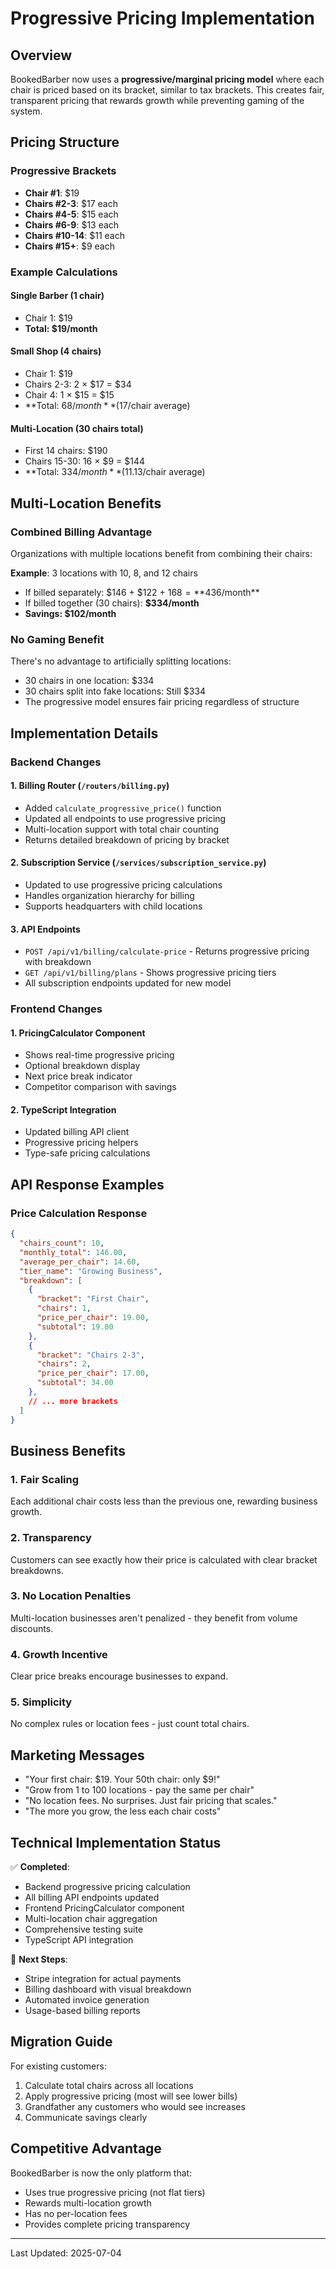 # Progressive Pricing Implementation

## Overview

BookedBarber now uses a **progressive/marginal pricing model** where each chair is priced based on its bracket, similar to tax brackets. This creates fair, transparent pricing that rewards growth while preventing gaming of the system.

## Pricing Structure

### Progressive Brackets
- **Chair #1**: $19
- **Chairs #2-3**: $17 each
- **Chairs #4-5**: $15 each
- **Chairs #6-9**: $13 each
- **Chairs #10-14**: $11 each
- **Chairs #15+**: $9 each

### Example Calculations

#### Single Barber (1 chair)
- Chair 1: $19
- **Total: $19/month**

#### Small Shop (4 chairs)
- Chair 1: $19
- Chairs 2-3: 2 × $17 = $34
- Chair 4: 1 × $15 = $15
- **Total: $68/month** ($17/chair average)

#### Multi-Location (30 chairs total)
- First 14 chairs: $190
- Chairs 15-30: 16 × $9 = $144
- **Total: $334/month** ($11.13/chair average)

## Multi-Location Benefits

### Combined Billing Advantage
Organizations with multiple locations benefit from combining their chairs:

**Example**: 3 locations with 10, 8, and 12 chairs
- If billed separately: $146 + $122 + $168 = **$436/month**
- If billed together (30 chairs): **$334/month**
- **Savings: $102/month**

### No Gaming Benefit
There's no advantage to artificially splitting locations:
- 30 chairs in one location: $334
- 30 chairs split into fake locations: Still $334
- The progressive model ensures fair pricing regardless of structure

## Implementation Details

### Backend Changes

#### 1. Billing Router (`/routers/billing.py`)
- Added `calculate_progressive_price()` function
- Updated all endpoints to use progressive pricing
- Multi-location support with total chair counting
- Returns detailed breakdown of pricing by bracket

#### 2. Subscription Service (`/services/subscription_service.py`)
- Updated to use progressive pricing calculations
- Handles organization hierarchy for billing
- Supports headquarters with child locations

#### 3. API Endpoints
- `POST /api/v1/billing/calculate-price` - Returns progressive pricing with breakdown
- `GET /api/v1/billing/plans` - Shows progressive pricing tiers
- All subscription endpoints updated for new model

### Frontend Changes

#### 1. PricingCalculator Component
- Shows real-time progressive pricing
- Optional breakdown display
- Next price break indicator
- Competitor comparison with savings

#### 2. TypeScript Integration
- Updated billing API client
- Progressive pricing helpers
- Type-safe pricing calculations

## API Response Examples

### Price Calculation Response
```json
{
  "chairs_count": 10,
  "monthly_total": 146.00,
  "average_per_chair": 14.60,
  "tier_name": "Growing Business",
  "breakdown": [
    {
      "bracket": "First Chair",
      "chairs": 1,
      "price_per_chair": 19.00,
      "subtotal": 19.00
    },
    {
      "bracket": "Chairs 2-3",
      "chairs": 2,
      "price_per_chair": 17.00,
      "subtotal": 34.00
    },
    // ... more brackets
  ]
}
```

## Business Benefits

### 1. **Fair Scaling**
Each additional chair costs less than the previous one, rewarding business growth.

### 2. **Transparency**
Customers can see exactly how their price is calculated with clear bracket breakdowns.

### 3. **No Location Penalties**
Multi-location businesses aren't penalized - they benefit from volume discounts.

### 4. **Growth Incentive**
Clear price breaks encourage businesses to expand.

### 5. **Simplicity**
No complex rules or location fees - just count total chairs.

## Marketing Messages

- "Your first chair: $19. Your 50th chair: only $9!"
- "Grow from 1 to 100 locations - pay the same per chair"
- "No location fees. No surprises. Just fair pricing that scales."
- "The more you grow, the less each chair costs"

## Technical Implementation Status

✅ **Completed**:
- Backend progressive pricing calculation
- All billing API endpoints updated
- Frontend PricingCalculator component
- Multi-location chair aggregation
- Comprehensive testing suite
- TypeScript API integration

🚧 **Next Steps**:
- Stripe integration for actual payments
- Billing dashboard with visual breakdown
- Automated invoice generation
- Usage-based billing reports

## Migration Guide

For existing customers:
1. Calculate total chairs across all locations
2. Apply progressive pricing (most will see lower bills)
3. Grandfather any customers who would see increases
4. Communicate savings clearly

## Competitive Advantage

BookedBarber is now the only platform that:
- Uses true progressive pricing (not flat tiers)
- Rewards multi-location growth
- Has no per-location fees
- Provides complete pricing transparency

---

Last Updated: 2025-07-04